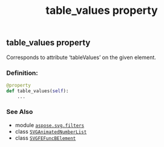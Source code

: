 ﻿---
title: table_values property
second_title: Aspose.SVG for Python via .NET API References
description: 
type: docs
weight: 940
url: /python-net/aspose.svg.filters/svgfefuncbelement/table_values/
is_root: false
---

## table_values property


Corresponds to attribute ‘tableValues’ on the given element.
### Definition:
```python
@property
def table_values(self):
    ...
```

### See Also
* module [`aspose.svg.filters`](../../)
* class [`SVGAnimatedNumberList`](/svg/python-net/aspose.svg.datatypes/svganimatednumberlist)
* class [`SVGFEFuncBElement`](/svg/python-net/aspose.svg.filters/svgfefuncbelement)
